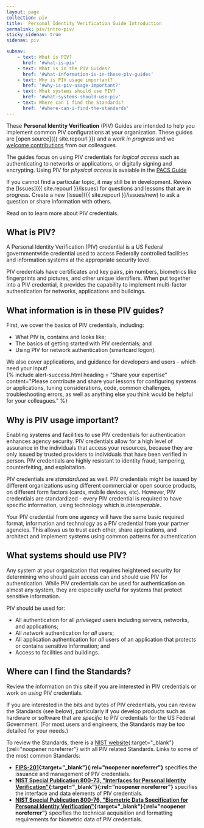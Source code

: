 ```yaml
---
layout: page
collection: piv
title:  Personal Identity Verification Guide Introduction
permalink: piv/intro-piv/
sticky_sidenav: true
sidenav: piv

subnav:
    - text: What is PIV?
      href: '#what-is-piv'
    - text: What is in the PIV Guides?
      href: '#what-information-is-in-these-piv-guides'
    - text: Why is PIV usage important?
      href: '#why-is-piv-usage-important?'
    - text: What systems should use PIV?
      href: '#what-systems-should-use-piv'
    - text: Where can I find the Standards?
      href: '#where-can-i-find-the-standards'
---
```


These **Personal Identity Verification** (PIV) Guides are intended to help you implement common PIV configurations at your organization. These guides are [open source]({{ site.repourl }}) and a _work in progress_ and we [welcome contributions](/contribute/) from our colleagues.

The guides focus on using PIV credentials for _logical access_ such as authenticating to networks or applications, or digitally signing and encrypting. Using PIV for _physical access_ is avaiable in the [PACS Guide](../../pacs/intro-pacs/)

If you cannot find a particular topic, it may still be in development. Review the [Issues]({{ site.repourl }}/issues) for questions and lessons that are in progress. Create a new [Issue]({{ site.repourl }}/issues/new) to ask a question or share information with others.  

Read on to learn more about PIV credentials.

## What is PIV?

A Personal Identity Verification (PIV) credential is a US Federal governmentwide credential used to access Federally controlled facilities and information systems at the appropriate security level.

PIV credentials have certificates and key pairs, pin numbers, biometrics like fingerprints and pictures, and other unique identifiers.  When put together into a PIV credential, it provides the capability to implement multi-factor authentication for networks, applications and buildings.

## What information is in these PIV guides?  
First, we cover the basics of PIV credentials, including:

-   What PIV is, contains and looks like;
-   The basics of getting started with PIV credentials; and
-   Using PIV for network authentication (smartcard logon). 

We also cover applications, and guidance for developers and users - which need your input!  
{% include alert-success.html heading = "Share your expertise" content="Please contribute and share your lessons for configuring systems or applications, tuning considerations, code, common challenges, troubleshooting errors, as well as anything else you think would be helpful for your colleagues." %}
## Why is PIV usage important?

Enabling systems and facilities to use PIV credentials for authentication enhances agency security. PIV credentials allow for a high level of assurance in the individuals that access your resources, because they are only issued by trusted providers to individuals that have been verified in person. PIV credentials are highly resistant to identity fraud, tampering, counterfeiting, and exploitation.

PIV credentials are _standardized_ as well. PIV credentials might be issued by different organizations using different commercial or open source products, on different form factors (cards, mobile devices, etc).  However, PIV credentials are standardized - every PIV credential is required to have specific information, using technology which is _interoperable_.

Your PIV credential from one agency will have the same basic required format, information and technology as a PIV credential from your partner agencies. This allows us to trust each other, share applications, and architect and implement systems using common patterns for authentication.

## What systems should use PIV?  
Any system at your organization that requires heightened security for determining who should gain access can and should use PIV for authentication. While PIV credentials can be used for authentication on almost any system, they are especially useful for systems that protect sensitive information.

PIV should be used for:

* All authentication for all _privileged_ users including servers, networks, and applications;
* All _network_ authentication for _all_ users;
* All application authentication for _all_ users of an application that protects or contains sensitive information; and
* Access to facilities and buildings.

## Where can I find the Standards?  
Review the information on this site if you are interested in PIV credentials or work on _using_ PIV credentials.

If you are interested in the bits and bytes of PIV credentials, you can review the Standards (see below), particularly if you develop products such as hardware or software that are _specific_ to PIV credentials for the US Federal Government. (For most users and engineers, the Standards may be too detailed for your needs.)

To review the Standards, there is a [NIST website](http://csrc.nist.gov/groups/SNS/piv/standards.html){:target="_blank"}{:rel="noopener noreferrer"} with all PIV related Standards.  Links to some of the most common Standards:

- **[FIPS-201](http://nvlpubs.nist.gov/nistpubs/FIPS/NIST.FIPS.201-2.pdf){:target="_blank"}{:rel="noopener noreferrer"}** specifies the issuance and management of PIV credentials.
- **[NIST Special Publication 800-73, "Interfaces for Personal Identity Verification"](http://nvlpubs.nist.gov/nistpubs/SpecialPublications/NIST.SP.800-73-4.pdf){:target="_blank"}{:rel="noopener noreferrer"}** specifies the interface and data elements of PIV credentials.
- **[NIST Special Publication 800-76, "Biometric Data Specification for Personal Identity Verification"](http://nvlpubs.nist.gov/nistpubs/SpecialPublications/NIST.SP.800-76-2.pdf){:target="_blank"}{:rel="noopener noreferrer"}** specifies the technical acquisition and formatting requirements for biometric data of PIV credentials.